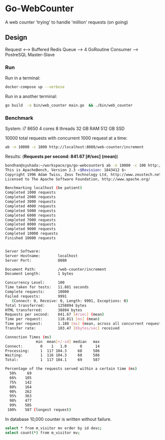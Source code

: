 # Go-WebCounter

A web counter 'trying' to handle 'million' requests (on going)

## Design

Request <--> Buffered Redis Queue  --> 4 GoRoutine Consumer --> PostreSQL Master-Slave

### Run

Run in a terminal:
```bash
docker-compose up --verbose
``` 

Run in a another terminal:
```bash
go build  -o bin/web_counter main.go  && ./bin/web_counter
```

### Benchmark
System: i7 8650 4 cores 8 threads 32 GB RAM 512 GB SSD

10000 total requests with concurrent 1000 request at a time:
```bash
ab -n 10000 -c 1000 http://localhost:8080/web-counter/increment
```

Results: (**Requests per second:    841.67 [#/sec] (mean)**)

```bash
bondhan@syuhada:~/workspace/go/go-webcounter$ ab -n 10000 -c 100 http://localhost:8080/web-counter/increment
This is ApacheBench, Version 2.3 <$Revision: 1843412 $>
Copyright 1996 Adam Twiss, Zeus Technology Ltd, http://www.zeustech.net/
Licensed to The Apache Software Foundation, http://www.apache.org/

Benchmarking localhost (be patient)
Completed 1000 requests
Completed 2000 requests
Completed 3000 requests
Completed 4000 requests
Completed 5000 requests
Completed 6000 requests
Completed 7000 requests
Completed 8000 requests
Completed 9000 requests
Completed 10000 requests
Finished 10000 requests


Server Software:        
Server Hostname:        localhost
Server Port:            8080

Document Path:          /web-counter/increment
Document Length:        1 bytes

Concurrency Level:      100
Time taken for tests:   11.881 seconds
Complete requests:      10000
Failed requests:        9991
   (Connect: 0, Receive: 0, Length: 9991, Exceptions: 0)
Total transferred:      1258894 bytes
HTML transferred:       38894 bytes
Requests per second:    841.67 [#/sec] (mean)
Time per request:       118.811 [ms] (mean)
Time per request:       1.188 [ms] (mean, across all concurrent requests)
Transfer rate:          103.47 [Kbytes/sec] received

Connection Times (ms)
              min  mean[+/-sd] median   max
Connect:        0    1   1.0      0      14
Processing:     1  117 104.3     68     586
Waiting:        1  116 104.3     68     586
Total:          1  117 104.1     69     587

Percentage of the requests served within a certain time (ms)
  50%     69
  66%    105
  75%    142
  80%    164
  90%    262
  95%    363
  98%    477
  99%    505
 100%    587 (longest request)
```

In database 10,000 counter is written without failure.
```bash
select * from m_visitor mv order by id desc;
select count(*) from m_visitor mv;
```